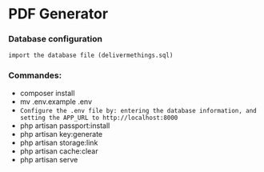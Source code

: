 # PDF Generator
   
### Database configuration
    import the database file (delivermethings.sql)
### Commandes:
+ composer install
+ mv .env.example .env
+ `Configure the .env file by: entering the database information, and setting the APP_URL to http://localhost:8000`
+ php artisan passport:install
+ php artisan key:generate
+ php artisan storage:link
+ php artisan cache:clear
+ php artisan serve
